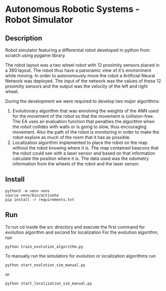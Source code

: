 # Autonomous Robotic Systems - Robot Simulator

## Description
Robot simulator featuring a differential robot developed in python from scratch using pygame library.

The robot layout was a two wheel robot with 12 proximity sensors placed in a 360 layout. The robot thus have a panoramic
view of it's environment while moving. In order to autonomously move the robot a Artificial Neural Network was deployed.
The input of the network was the values of these 12 proximity sensors and the output was the velocity
of the left and right wheel. 

During the development we were required to develop two major algorithms:
1. Evolutionary algorithm that was envolving the weights of the ANN used for the movement of the robot so that 
the movement is collision-free. The EA uses an evaluation function that penalties the algorithm when the robot collides
with walls or is going to slow, thus encouraging movement. Also the path of the robot is monitoring in order to make the 
robot explore as much of the room that it has as possible.
2. Localization algorithm implemented to place the robot on the map without the robot knowing where it is. The map contained
beacons that the robot could see with a laser sensor and based on that information calculate the position where it is. 
The data used was the odometry information from the wheels of the robot and the laser sensor.

## Install
```shell
python3 -m venv venv
source venv/bin/activate
pip install -r requirements.txt
```

## Run
To run cd inside the src directory and execute the first command for evolution algorithm and second for localization
For the evolution algorithm, run
```
python train_evolution_algorithm.py
```

To manually run the simulators for evolution or localization algorithms run
```
python start_evolution_sim_manual.py
```

or

```
python start_localization_sim_manual.py
```